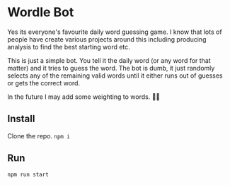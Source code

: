 # Wordle Bot

Yes its everyone's favourite daily word guessing game. I know that lots of people have create various projects around this including producing analysis to find the best starting word etc.

This is just a simple bot. You tell it the daily word (or any word for that matter) and it tries to guess the word. The bot is dumb, it just randomly selects any of the remaining valid words until it either runs out of guesses or gets the correct word.

In the future I may add some weighting to words. 🤷‍♂️

## Install

Clone the repo. `npm i`

## Run

`npm run start`